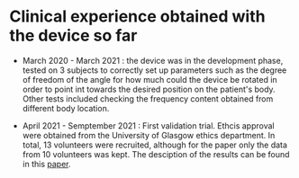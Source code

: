 # Clinical experience obtained with the device so far

- March 2020 - March 2021 : the device was in the development phase, tested on 3 subjects to correctly set up parameters such as the degree of freedom of 
the angle for how much could the device be rotated in order to point int towards the desired position on the patient's body. Other tests included 
checking the frequency content obtained from different body location. 

- April 2021 - Semptember 2021 : First validation trial. Ethcis approval were obtained from the University of Glasgow ethics department. In total, 13 
volunteers were recruited, although for the paper only the data from 10 volunteers was kept. The desciption of the results can be found in this 
[paper](https://pages.github.com/).
